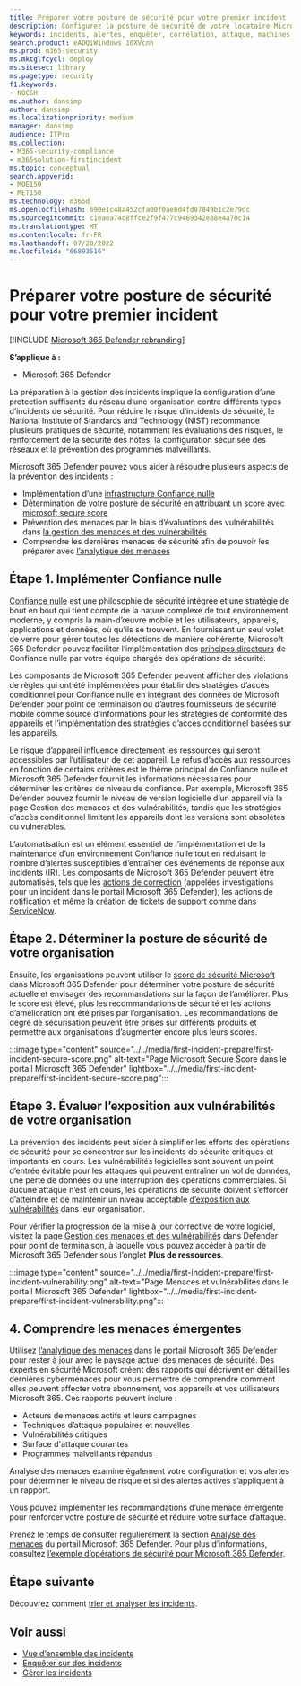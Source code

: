 ```yaml
---
title: Préparer votre posture de sécurité pour votre premier incident
description: Configurez la posture de sécurité de votre locataire Microsoft 365 pour votre premier incident dans Microsoft 365 Defender.
keywords: incidents, alertes, enquêter, corrélation, attaque, machines, appareils, utilisateurs, identités, identité, boîte de réception, e-mail, 365, microsoft, m365
search.product: eADQiWindows 10XVcnh
ms.prod: m365-security
ms.mktglfcycl: deploy
ms.sitesec: library
ms.pagetype: security
f1.keywords:
- NOCSH
ms.author: dansimp
author: dansimp
ms.localizationpriority: medium
manager: dansimp
audience: ITPro
ms.collection:
- M365-security-compliance
- m365solution-firstincident
ms.topic: conceptual
search.appverid:
- MOE150
- MET150
ms.technology: m365d
ms.openlocfilehash: 690e1c48a452cfa00f0ae8d4fd87849b1c2e79dc
ms.sourcegitcommit: c1eaea74c8ffce2f9f477c9469342e88e4a70c14
ms.translationtype: MT
ms.contentlocale: fr-FR
ms.lasthandoff: 07/20/2022
ms.locfileid: "66893516"
---
```

# <a name="prepare-your-security-posture-for-your-first-incident"></a>Préparer votre posture de sécurité pour votre premier incident

[!INCLUDE [Microsoft 365 Defender rebranding](../includes/microsoft-defender.md)]

**S’applique à :**
- Microsoft 365 Defender

La préparation à la gestion des incidents implique la configuration d’une protection suffisante du réseau d’une organisation contre différents types d’incidents de sécurité. Pour réduire le risque d’incidents de sécurité, le National Institute of Standards and Technology (NIST) recommande plusieurs pratiques de sécurité, notamment les évaluations des risques, le renforcement de la sécurité des hôtes, la configuration sécurisée des réseaux et la prévention des programmes malveillants.

Microsoft 365 Defender pouvez vous aider à résoudre plusieurs aspects de la prévention des incidents :

- Implémentation d’une [infrastructure Confiance nulle](/security/zero-trust/)
- Détermination de votre posture de sécurité en attribuant un score avec [microsoft secure score](microsoft-secure-score.md)
- Prévention des menaces par le biais d’évaluations des vulnérabilités dans [la gestion des menaces et des vulnérabilités](../defender-endpoint/next-gen-threat-and-vuln-mgt.md)
- Comprendre les dernières menaces de sécurité afin de pouvoir les préparer avec [l’analytique des menaces](threat-analytics.md)

## <a name="step-1-implement-zero-trust"></a>Étape 1. Implémenter Confiance nulle

[Confiance nulle](/security/zero-trust/) est une philosophie de sécurité intégrée et une stratégie de bout en bout qui tient compte de la nature complexe de tout environnement moderne, y compris la main-d’œuvre mobile et les utilisateurs, appareils, applications et données, où qu’ils se trouvent. En fournissant un seul volet de verre pour gérer toutes les détections de manière cohérente, Microsoft 365 Defender pouvez faciliter l’implémentation des [principes directeurs](/security/zero-trust/#guiding-principles-of-zero-trust) de Confiance nulle par votre équipe chargée des opérations de sécurité.

Les composants de Microsoft 365 Defender peuvent afficher des violations de règles qui ont été implémentées pour établir des stratégies d’accès conditionnel pour Confiance nulle en intégrant des données de Microsoft Defender pour point de terminaison  ou d’autres fournisseurs de sécurité mobile comme source d’informations pour les stratégies de conformité des appareils et l’implémentation des stratégies d’accès conditionnel basées sur les appareils.

Le risque d’appareil influence directement les ressources qui seront accessibles par l’utilisateur de cet appareil. Le refus d’accès aux ressources en fonction de certains critères est le thème principal de Confiance nulle et Microsoft 365 Defender fournit les informations nécessaires pour déterminer les critères de niveau de confiance. Par exemple, Microsoft 365 Defender pouvez fournir le niveau de version logicielle d’un appareil via la page Gestion des menaces et des vulnérabilités, tandis que les stratégies d’accès conditionnel limitent les appareils dont les versions sont obsolètes ou vulnérables.

L’automatisation est un élément essentiel de l’implémentation et de la maintenance d’un environnement Confiance nulle tout en réduisant le nombre d’alertes susceptibles d’entraîner des événements de réponse aux incidents (IR). Les composants de Microsoft 365 Defender peuvent être automatisés, tels que les [actions de correction](m365d-autoir.md) (appelées investigations pour un incident dans le portail Microsoft 365 Defender), les actions de notification et même la création de tickets de support comme dans [ServiceNow](https://microsoft.service-now.com/sp/).

## <a name="step-2-determine-your-organizations-security-posture"></a>Étape 2. Déterminer la posture de sécurité de votre organisation

Ensuite, les organisations peuvent utiliser le [score de sécurité Microsoft](microsoft-secure-score.md) dans Microsoft 365 Defender pour déterminer votre posture de sécurité actuelle et envisager des recommandations sur la façon de l’améliorer. Plus le score est élevé, plus les recommandations de sécurité et les actions d’amélioration ont été prises par l’organisation. Les recommandations de degré de sécurisation peuvent être prises sur différents produits et permettre aux organisations d’augmenter encore plus leurs scores.

:::image type="content" source="../../media/first-incident-prepare/first-incident-secure-score.png" alt-text="Page Microsoft Secure Score dans le portail Microsoft 365 Defender" lightbox="../../media/first-incident-prepare/first-incident-secure-score.png":::

## <a name="step-3-assess-your-organizations-vulnerability-exposure"></a>Étape 3. Évaluer l’exposition aux vulnérabilités de votre organisation

La prévention des incidents peut aider à simplifier les efforts des opérations de sécurité pour se concentrer sur les incidents de sécurité critiques et importants en cours. Les vulnérabilités logicielles sont souvent un point d’entrée évitable pour les attaques qui peuvent entraîner un vol de données, une perte de données ou une interruption des opérations commerciales. Si aucune attaque n’est en cours, les opérations de sécurité doivent s’efforcer d’atteindre et de maintenir un niveau acceptable [d’exposition aux vulnérabilités](../defender-endpoint/tvm-exposure-score.md) dans leur organisation.

Pour vérifier la progression de la mise à jour corrective de votre logiciel, visitez la page [Gestion des menaces et des vulnérabilités](../defender-endpoint/next-gen-threat-and-vuln-mgt.md) dans Defender pour point de terminaison, à laquelle vous pouvez accéder à partir de Microsoft 365 Defender sous l’onglet **Plus de ressources**.

:::image type="content" source="../../media/first-incident-prepare/first-incident-vulnerability.png" alt-text="Page Menaces et vulnérabilités dans le portail Microsoft 365 Defender" lightbox="../../media/first-incident-prepare/first-incident-vulnerability.png":::

## <a name="4-understand-emerging-threats"></a>4. Comprendre les menaces émergentes

Utilisez [l’analytique des menaces](threat-analytics.md) dans le portail Microsoft 365 Defender pour rester à jour avec le paysage actuel des menaces de sécurité. Des experts en sécurité Microsoft créent des rapports qui décrivent en détail les dernières cybermenaces pour vous permettre de comprendre comment elles peuvent affecter votre abonnement, vos appareils et vos utilisateurs Microsoft 365. Ces rapports peuvent inclure :

- Acteurs de menaces actifs et leurs campagnes
- Techniques d’attaque populaires et nouvelles
- Vulnérabilités critiques
- Surface d'attaque courantes
- Programmes malveillants répandus

Analyse des menaces examine également votre configuration et vos alertes pour déterminer le niveau de risque et si des alertes actives s’appliquent à un rapport.

Vous pouvez implémenter les recommandations d’une menace émergente pour renforcer votre posture de sécurité et réduire votre surface d’attaque.

Prenez le temps de consulter régulièrement la section [Analyse des menaces](threat-analytics.md) du portail Microsoft 365 Defender. Pour plus d’informations, consultez [l’exemple d’opérations de sécurité pour Microsoft 365 Defender](incidents-overview.md#example-security-operations-for-microsoft-365-defender).

## <a name="next-step"></a>Étape suivante

Découvrez comment [trier et analyser les incidents](first-incident-analyze.md).

## <a name="see-also"></a>Voir aussi

- [Vue d’ensemble des incidents](incidents-overview.md)
- [Enquêter sur des incidents](investigate-incidents.md)
- [Gérer les incidents](manage-incidents.md)

